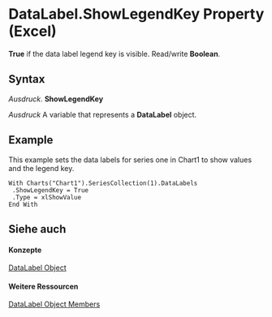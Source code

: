 
# DataLabel.ShowLegendKey Property (Excel)

 **True** if the data label legend key is visible. Read/write **Boolean**.


## Syntax

 _Ausdruck_. **ShowLegendKey**

 _Ausdruck_ A variable that represents a **DataLabel** object.


## Example

This example sets the data labels for series one in Chart1 to show values and the legend key.


```
With Charts("Chart1").SeriesCollection(1).DataLabels 
 .ShowLegendKey = True 
 .Type = xlShowValue 
End With
```


## Siehe auch


#### Konzepte


[DataLabel Object](bb342572-8761-b326-548a-98455172f9a8.md)
#### Weitere Ressourcen


[DataLabel Object Members](http://msdn.microsoft.com/library/176c4f7f-c6ef-c8cb-3983-6dd39435f793%28Office.15%29.aspx)